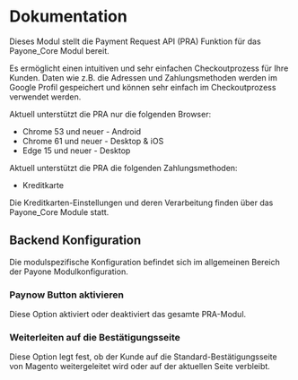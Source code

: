 # Dokumentation
Dieses Modul stellt die Payment Request API (PRA) Funktion für das Payone_Core Modul bereit.

Es ermöglicht einen intuitiven und sehr einfachen Checkoutprozess für Ihre Kunden. Daten wie z.B. die Adressen und
Zahlungsmethoden werden im Google Profil gespeichert und können sehr einfach im Checkoutprozess verwendet werden.

Aktuell unterstützt die PRA nur die folgenden Browser:

* Chrome 53 und neuer - Android
* Chrome 61 und neuer - Desktop & iOS
* Edge 15 und neuer - Desktop

Aktuell unterstützt die PRA die folgenden Zahlungsmethoden:

* Kreditkarte

Die Kreditkarten-Einstellungen und deren Verarbeitung finden über das Payone_Core Module statt.

## Backend Konfiguration

Die modulspezifische Konfiguration befindet sich im allgemeinen Bereich der Payone Modulkonfiguration.

### Paynow Button aktivieren
Diese Option aktiviert oder deaktiviert das gesamte PRA-Modul.

### Weiterleiten auf die Bestätigungsseite
Diese Option legt fest, ob der Kunde auf die Standard-Bestätigungsseite von Magento weitergeleitet wird oder auf der
aktuellen Seite verbleibt.
